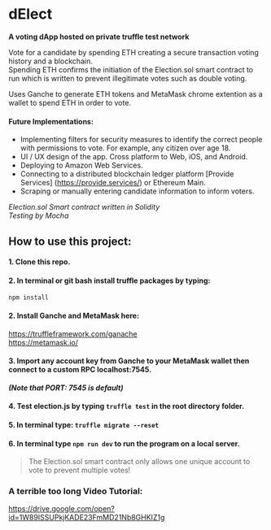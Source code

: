 # dElect

**A voting dApp hosted on private truffle test network**

Vote for a candidate by spending ETH creating a secure transaction voting history and a blockchain.
<br>
Spending ETH confirms the initiation of the Election.sol smart contract to run which is written to prevent illegitimate votes such as double voting.

Uses Ganche to generate ETH tokens and MetaMask chrome extention as a wallet to spend ETH in order to vote.

#### Future Implementations:
- Implementing filters for security measures to identify the correct people with permissions to vote. For example, any citizen over age 18.
- UI / UX design of the app. Cross platform to Web, iOS, and Android.
- Deploying to Amazon Web Services.
- Connecting to a distributed blockchain ledger platform [Provide Services] (https://provide.services/) or Ethereum Main.
- Scraping or manually entering candidate information to inform voters.

_Election.sol Smart contract written in Solidity_
<br>
_Testing by Mocha_

## How to use this project:
#### 1. Clone this repo.

#### 2. In terminal or git bash install truffle packages by typing: 
```npm install```

#### 2. Install Ganche and MetaMask here:
https://truffleframework.com/ganache
<br>
https://metamask.io/
#### 3. Import any account key from Ganche to your MetaMask wallet then connect to a custom RPC localhost:7545. 
**_(Note that PORT: 7545 is default)_**
#### 4. Test election.js by typing `truffle test` in the root directory folder.
#### 5. In terminal type: ` truffle migrate --reset `
#### 6. In terminal type `npm run dev` to run the program on a local server.

> The Election.sol smart contract only allows one unique account to vote to prevent multiple votes!

### A terrible too long Video Tutorial:
https://drive.google.com/open?id=1W89ISSUPkjKADE23FmMD21Nb8GHKIZ1g
